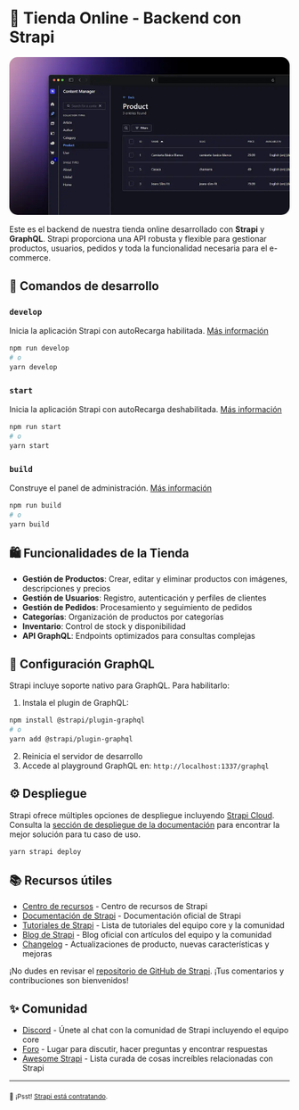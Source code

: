 # 🛒 Tienda Online - Backend con Strapi

<p align="center">
  <img src="docs/tienda-online-backend.webp" alt="Vista previa de la app" width="700" style="border-radius: 15px;"/>
</p>

Este es el backend de nuestra tienda online desarrollado con **Strapi** y **GraphQL**. Strapi proporciona una API robusta y flexible para gestionar productos, usuarios, pedidos y toda la funcionalidad necesaria para el e-commerce.

## 🚀 Comandos de desarrollo

### `develop`

Inicia la aplicación Strapi con autoRecarga habilitada. [Más información](https://docs.strapi.io/dev-docs/cli#strapi-develop)

```bash
npm run develop
# o
yarn develop
```

### `start`

Inicia la aplicación Strapi con autoRecarga deshabilitada. [Más información](https://docs.strapi.io/dev-docs/cli#strapi-start)

```bash
npm run start
# o
yarn start
```

### `build`

Construye el panel de administración. [Más información](https://docs.strapi.io/dev-docs/cli#strapi-build)

```bash
npm run build
# o
yarn build
```

## 🛍️ Funcionalidades de la Tienda

- **Gestión de Productos**: Crear, editar y eliminar productos con imágenes, descripciones y precios
- **Gestión de Usuarios**: Registro, autenticación y perfiles de clientes
- **Gestión de Pedidos**: Procesamiento y seguimiento de pedidos
- **Categorías**: Organización de productos por categorías
- **Inventario**: Control de stock y disponibilidad
- **API GraphQL**: Endpoints optimizados para consultas complejas

## 🔧 Configuración GraphQL

Strapi incluye soporte nativo para GraphQL. Para habilitarlo:

1. Instala el plugin de GraphQL:

```bash
npm install @strapi/plugin-graphql
# o
yarn add @strapi/plugin-graphql
```

2. Reinicia el servidor de desarrollo
3. Accede al playground GraphQL en: `http://localhost:1337/graphql`

## ⚙️ Despliegue

Strapi ofrece múltiples opciones de despliegue incluyendo [Strapi Cloud](https://cloud.strapi.io). Consulta la [sección de despliegue de la documentación](https://docs.strapi.io/dev-docs/deployment) para encontrar la mejor solución para tu caso de uso.

```bash
yarn strapi deploy
```

## 📚 Recursos útiles

- [Centro de recursos](https://strapi.io/resource-center) - Centro de recursos de Strapi
- [Documentación de Strapi](https://docs.strapi.io) - Documentación oficial de Strapi
- [Tutoriales de Strapi](https://strapi.io/tutorials) - Lista de tutoriales del equipo core y la comunidad
- [Blog de Strapi](https://strapi.io/blog) - Blog oficial con artículos del equipo y la comunidad
- [Changelog](https://strapi.io/changelog) - Actualizaciones de producto, nuevas características y mejoras

¡No dudes en revisar el [repositorio de GitHub de Strapi](https://github.com/strapi/strapi). ¡Tus comentarios y contribuciones son bienvenidos!

## ✨ Comunidad

- [Discord](https://discord.strapi.io) - Únete al chat con la comunidad de Strapi incluyendo el equipo core
- [Foro](https://forum.strapi.io/) - Lugar para discutir, hacer preguntas y encontrar respuestas
- [Awesome Strapi](https://github.com/strapi/awesome-strapi) - Lista curada de cosas increíbles relacionadas con Strapi

---

<sub>🤫 ¡Psst! [Strapi está contratando](https://strapi.io/careers).</sub>
